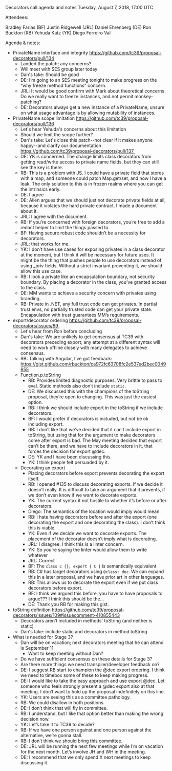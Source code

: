 Decorators call agenda and notes
Tuesday, August 7, 2018, 17:00 UTC

Attendees:

Bradley Farias (BF)
Justin Ridgewell (JRL)
Daniel Ehrenberg (DE)
Ron Buckton (RB)
Yehuda Katz (YK)
Diego Ferreiro Val

Agenda & notes:
* PrivateName interface and integrity https://github.com/tc39/proposal-decorators/pull/134  
    * Landed the patch; any concerns? 
    * Will meet with SES group later today 
    * Dan's take: Should be good 
    * DE: I’m going to an SES meeting tonight to make progress on the “why freeze method functions” concern. 
    * JRL: It would be good confirm with Mark about theoretical concerns. Do we really want to freeze instances, and not permit monkey-patching? 
    * DE: Decorators always get a new instance of a PrivateName, unsure on what usage advantage is by allowing mutability of instances. 
* PrivateName scope limitation https://github.com/tc39/proposal-decorators/pull/136  
    * Let's hear Yehuda's concerns about this limitation 
    * Should we limit the scope further? 
    * Dan's take: Let's close this patch--not clear if it makes anyone happy--and clarify our documentation https://github.com/tc39/proposal-decorators/pull/137 
    * DE: YK is concerned. The change limits class decorators from getting read/write access to private name fields, but they can still see the key is there. 
    * RB: This is a problem with JS. I could have a private field that stores with a map, and someone could patch Map.get/set, and now I have a leak. The only solution to this is in frozen realms where you can get the intrinsics early. 
    * DE: I agree 
    * DE: Allen argues that we should just not decorate private fields at all, because it violates the hard private contract. I made a document about it. 
    * JRL: I agree with the document. 
    * RB: If you’re concerned with foreign decorators, you’re free to add a redact helper to limit the things passed to. 
    * BF: Having secure robust code shouldn’t be a necessity for decorators. 
    * JRL: that works for me. 
    * YK: I don’t have use cases for exposing privates in a class decorator at the moment, but I think it will be necessary for future uses. It might be the thing that pushes people to use decorators instead of using _priv fields. Without a strict invariant preventing it, we should allow this use case. 
    * RB: I look a private like an encapsulation boundary, not security boundary. By placing a decorator in the class, you’ve granted access to the class. 
    * DE: MM wants to achieve a security concern with privates using branding. 
    * RB: Private in .NET, any full trust code can get privates. In partial trust envs, no partially trusted code can get your private state. Encapsulation with trust guarantees MM’s requirements. 
* export/decorator ordering https://github.com/tc39/proposal-decorators/issues/69 
    * Let's hear from Ron before concluding 
    * Dan's take: We are unlikely to get consensus at TC39 with decorators preceding export; any attempt at a different syntax will need to work offline closely with many delegates to achieve consensus. 
    * RB: Talking with Angular, I’ve got feedback: https://gist.github.com/rbuckton/ca972fc63708fc2e537ed2bec0049655  
    * Function.p.toString 
        * RB: Provides limited diagnostic purposes. Very brittle to pass to eval. Static methods also don’t include `static`. 
        * DE: We discussed this with the champions of the toString proposal, they’re open to changing. This was just the easiest option. 
        * RB: I think we should include export in the toString if we include decorators. 
        * BF: I would prefer if decorators is included, but not be ok including export. 
        * RB: I don’t like that we’ve decided that it can’t include export in toString, but using that for the argument to make decorators come after export is bad. The May meeting decided that export can’t be there, and we have to include decorators in it, that forces the decision for export @dec. 
        * DE: YK and I have been discussing this. 
        * YK: I think people felt persuaded by it. 
    * Decorating an export 
        * Placing decorators before export prevents decorating the export itself. 
        * RB: I opened #135 to discuss decorating exports. If we decide it doesn’t really. It is difficult to take an argument that it prevents, if we don’t even know if we want to decorate exports. 
        * YK: The current syntax it not hostile to whether it’s before or after decorators. 
        * Diego: The semantics of the location would imply would mean. 
        * RB: I hate having decorators before and after the export (one decorating the export and one decorating the class). I don’t think this is viable. 
        * YK: Even if we decide we want to decorate exports. The placement of the decorator doesn’t imply what is decorating. 
        * JRL: I disagree. I think this is a linter concern. 
        * YK: So you’re saying the linter would allow them to write whatever 
        * JRL: Correct 
        * BF: The `class C {}; export { C }` is semantically equivalent 
        * RB: C# has target decorators using `@class: dec`. We can expand this in a later proposal, and we have prior art in other languages. 
        * RB: This allows us to decorate the export even if we put class decorators before export. 
        * BF: I think we argued this before, you have to have proposals to argue??? I think this should be the… 
        * DE: Thank you RB for making this gist. 
* toString definition https://github.com/tc39/proposal-decorators/issues/109#issuecomment-410855443  
    * Decorators aren't included in methods' toString (and neither is static) 
    * Dan's take: include static and decorators in method toString 
* What is needed for Stage 3? 
    * Dan will be on vacation; next decorators meeting that he can attend is September 11 
        * Want to keep meeting without Dan? 
    * Do we have sufficient consensus on these details for Stage 3? 
    * Are there more things we need transpiler/developer feedback on? 
    * DE: I suggest RB start to champion the @dec export ordering. I think we need to timebox some of these to keep making progress. 
    * DE: I would like to take the easy approach and use export @dec. Let someone who feels strongly present a @dec export also at that meeting. I don’t want to hold up the proposal indefinitely on this line. 
    * YK: Users are seeing this as a committee pathology. 
    * RB: We could disallow in both positions. 
    * DE: I don’t think that will fly in committee. 
    * RB: I understand, but I like that option better than making the wrong decision now. 
    * YK: Let’s take it to TC39 to decide? 
    * RB: If we have one person against and one person against the alternative, we’re gonna stall. 
    * RB: I don’t think we should bring this committee. 
    * DE: JRL will be running the next few meetings while I’m on vacation for the next month. Let’s involve JH and WH in the meeting. 
    * DE: I recommend that we only spend X next meetings to keep discussing it. 
